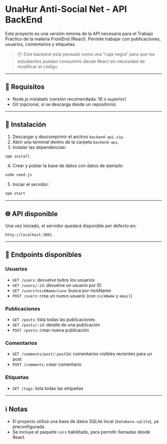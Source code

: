 # UnaHur Anti-Social Net - API BackEnd

Este proyecto es una versión mínima de la API necesaria para el Trabajo Práctico de la materia FrontEnd (React). Permite trabajar con publicaciones, usuarios, comentarios y etiquetas.

> 📦 Este backend está pensado como una “caja negra” para que los estudiantes puedan consumirlo desde React sin necesidad de modificar el código.

---

## 🚀 Requisitos

- Node.js instalado (versión recomendada: 16 o superior)
- Git (opcional, si se descarga desde un repositorio)

---

## 📂 Instalación

1. Descargar y descomprimir el archivo `backend-api.zip`.
2. Abrir una terminal dentro de la carpeta `backend-api`.
3. Instalar las dependencias:

```bash
npm install
```

4. Crear y poblar la base de datos con datos de ejemplo:

```bash
node seed.js
```

5. Iniciar el servidor:

```bash
npm start
```

---

## 🌐 API disponible

Una vez iniciado, el servidor quedará disponible por defecto en:

```
http://localhost:3001
```

---

## 🔁 Endpoints disponibles

### Usuarios
- `GET /users`: devuelve todos los usuarios
- `GET /users/:id`: devuelve un usuario por ID
- `GET /users?nickName=luna`: busca por nickName
- `POST /users`: crea un nuevo usuario (con `nickName` y `email`)

### Publicaciones
- `GET /posts`: lista todas las publicaciones
- `GET /posts/:id`: detalle de una publicación
- `POST /posts`: crear nueva publicación

### Comentarios
- `GET /comments/post/:postId`: comentarios visibles recientes para un post
- `POST /comments`: crear comentario

### Etiquetas
- `GET /tags`: lista todas las etiquetas

---

## ℹ️ Notas

- El proyecto utiliza una base de datos SQLite local (`database.sqlite`), ya preconfigurada.
- Se incluye el paquete `cors` habilitado, para permitir llamadas desde React.